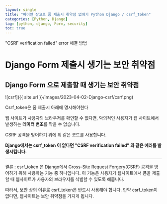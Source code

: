 ```yaml
---
layout: single
title: "파이썬 장고로 폼 제출시 취약점 없애기 Python Django / csrf_token"
categories: [Python, Django]
tag: [python, django, Form, security]
toc: true
---
```


 "CSRF verification failed" error 해결 방법

# Django Form 제출시 생기는 보안 취약점

## Django Form 으로 제출할 때 생기는 보안 취약점

![csrf]({{ site.url }}/images/2023-04-02-Django-csrf/csrf.png)

Csrf_token은 폼 제출시 아래에 명시해야한다

웹 사이트가 사용자의 브라우저를 확인할 수 없다면, 악의적인 사용자가 웹 사이트에서 발생하는  **데이터 변조**를 막을 수 없습니다. 

CSRF 공격을 방어하기 위에 위 같은 코드를 사용합니다.

**Django에서는 csrf_token 이 없다면  "CSRF verification failed" 와 같은 에러를 발생시킵니다.** 

---

결론 :
 csrf_token 은 Django에서 Cross-Site Request Forgery(CSRF) 공격을 방어하기 위해 사용하는 기능 중 하나입니다. 이 기능은 사용자가 웹사이트에서 폼을 제출할 때 웹사이트가 사용자의 브라우저를 식별할 수 있도록 해줍니다.

따라서, 보안 상의 이유로 csrf_token은 반드시 사용해야 합니다. 만약 csrf_token이 없다면, 웹사이트는 보안 취약점을 가지게 됩니다.
